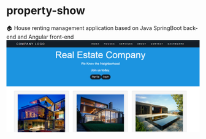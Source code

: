 # property-show
:house: House renting management application based on Java SpringBoot back-end  and Angular front-end
![](property-show.png)
